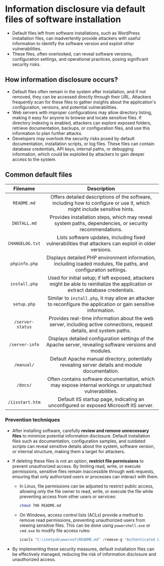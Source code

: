 # Information disclosure via default files of software installation

* Default files left from software installations, such as WordPress installation files, can inadvertently provide attackers with useful information to identify the software version and exploit other vulnerabilities.
* These files, often overlooked, can reveal software versions, configuration settings, and operational practices, posing significant security risks.

## How information disclosure occurs?

* Default files often remain in the system after installation, and if not removed, they can be accessed directly through their URL. Attackers frequently scan for these files to gather insights about the application's configuration, versions, and potential vulnerabilities.
* Web servers with improper configurations may allow directory listing, making it easy for anyone to browse and locate sensitive files. If directory indexing is enabled, attackers can explore exposed folders, retrieve documentation, backups, or configuration files, and use this information to plan further attacks.
* Developers may overlook the security risks posed by default documentation, installation scripts, or log files. These files can contain database credentials, API keys, internal paths, or debugging information, which could be exploited by attackers to gain deeper access to the system.

## Common default files

|Filename|Description|
|:--:|:--:|
|`README.md`|Offers detailed descriptions of the software, including how to configure or use it, which might include sensitive hints.|
|`INSTALL.md`|Provides installation steps, which may reveal system paths, dependencies, or security recommendations.|
|`CHANGELOG.txt`|Lists software updates, including fixed vulnerabilities that attackers can exploit in older versions.|
|`phpinfo.php`|Displays detailed PHP environment information, including loaded modules, file paths, and configuration settings.|
|`install.php`|Used for initial setup; if left exposed, attackers might be able to reinitialize the application or extract database credentials.|
|`setup.php`|Similar to `install.php`, it may allow an attacker to reconfigure the application or gain sensitive information.|
|`/server-status`|Provides real-time information about the web server, including active connections, request details, and system paths.|
|`/server-info`|Displays detailed configuration settings of the Apache server, revealing software versions and modules.|
|`/manual/`|Default Apache manual directory, potentially revealing server details and module documentation.|
|`/docs/`|Often contains software documentation, which may expose internal workings or unpatched vulnerabilities.|
|`/iisstart.htm`|Default IIS startup page, indicating an unconfigured or exposed Microsoft IIS server.|

### Prevention techniques

* After installing software, carefully **review and remove unnecessary files** to minimize potential information disclosure. Default installation files such as documentation, configuration samples, and outdated scripts can reveal sensitive details about the system, software version, or internal structure, making them a target for attackers.
* If deleting these files is not an option, **restrict file permissions** to prevent unauthorized access. By limiting read, write, or execute permissions, sensitive files remain inaccessible through web requests, ensuring that only authorized users or processes can interact with them.
  * In Linux, file permissions can be adjusted to restrict public access, allowing only the file owner to read, write, or execute the file while preventing access from other users or services:

    ```bash
    chmod 700 README.md
    ```
  
  * On Windows, access control lists (ACLs) provide a method to remove read permissions, preventing unauthorized users from viewing sensitive files. This can be done using `powershell.exe` or `cmd.exe` to modify file access rules:

    ```powershell
    icacls "C:\inetpub\wwwroot\README.md" /remove:g "Authenticated Users":R
    ```

* By implementing these security measures, default installation files can be effectively managed, reducing the risk of information disclosure and unauthorized access.
